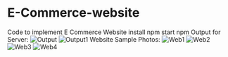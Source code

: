 # E-Commerce-website
Code to implement E Commerce Website
install npm
start npm
Output for Server:
![Output](https://github.com/Dinesh1822/E-Commerce-website/assets/145890542/f00b330e-4fb6-44f4-a743-069a97fa021b)
![Output1](https://github.com/Dinesh1822/E-Commerce-website/assets/145890542/bac0dd9d-e8c6-47ad-bf68-a07081b35abe)
Website Sample Photos:
![Web1](https://github.com/Dinesh1822/E-Commerce-website/assets/145890542/6bec59bf-ad51-4876-ab53-d0cf641dbd7c)
![Web2](https://github.com/Dinesh1822/E-Commerce-website/assets/145890542/a2e326b7-a58f-40ea-98f2-1c6e8076ba2b)
![Web3](https://github.com/Dinesh1822/E-Commerce-website/assets/145890542/869ed5f1-706d-4293-9a0b-4f16fdae9611)
![Web4](https://github.com/Dinesh1822/E-Commerce-website/assets/145890542/c4833c99-8a22-41a4-87a1-10134357ce32)
